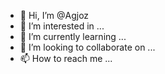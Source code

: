 - 👋 Hi, I’m @Agjoz
- 👀 I’m interested in ...
- 🌱 I’m currently learning ...
- 💞️ I’m looking to collaborate on ...
- 📫 How to reach me ...

<!---
Agjoz/Agjoz is a ✨ special ✨ repository because its `README.md` (this file) appears on your GitHub profile.
You can click the Preview link to take a look at your changes.
--->
